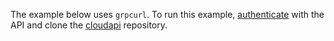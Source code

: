 The example below uses `grpcurl`. To run this example, [authenticate](../../logging/api-ref/authentication.md) with the API and clone the [cloudapi](https://github.com/yandex-cloud/cloudapi) repository.